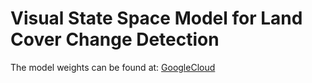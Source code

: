 #  Visual State Space Model for Land Cover Change Detection


The model weights can be found at: [GoogleCloud](https://drive.google.com/drive/folders/1fercsG25CGvukqRFluwELrcAyCQhA2c6?usp=sharing)

